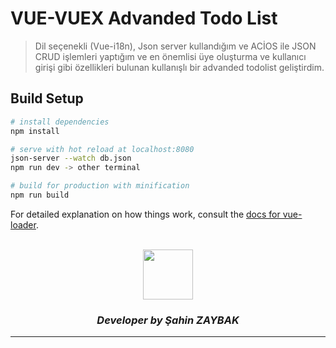 # VUE-VUEX Advanded Todo List
> Dil seçenekli (Vue-i18n), Json server kullandığım ve ACİOS ile JSON CRUD işlemleri yaptığım ve en önemlisi üye oluşturma ve kullanıcı girişi gibi özellikleri bulunan kullanışlı bir advanded todolist geliştirdim.

## Build Setup

``` bash
# install dependencies
npm install

# serve with hot reload at localhost:8080
json-server --watch db.json
npm run dev -> other terminal

# build for production with minification
npm run build
```

For detailed explanation on how things work, consult the [docs for vue-loader](http://vuejs.github.io/vue-loader).

<br>
<div align="center">
  <img src="https://image.flaticon.com/teams/slug/smashicons.jpg" width="80">
  <h3><i>Developer by Şahin ZAYBAK </i></h3>
  <hr/>
</div>
